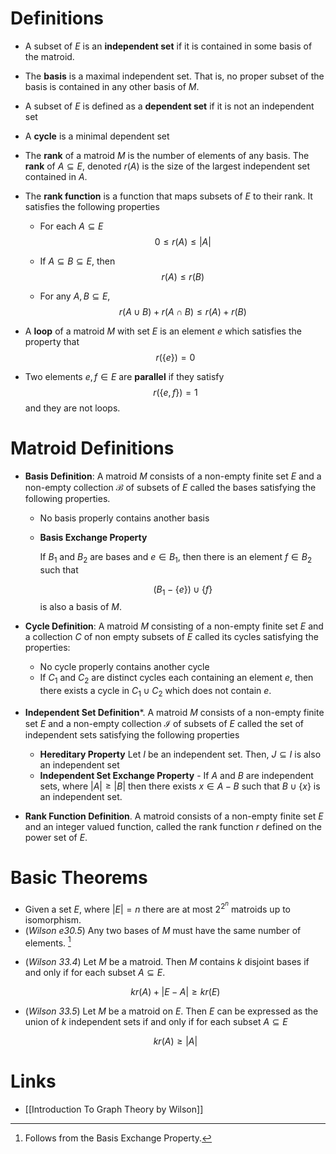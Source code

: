 # Definitions
* A subset of $E$ is an **independent set** if it is contained in some basis of the matroid. 
* The **basis** is a maximal independent set. That is, no proper subset of the basis is contained in any other basis of $M$.

* A subset of $E$ is defined as a **dependent set** if it is not an independent set
* A **cycle** is a minimal dependent set

* The **rank** of a matroid $M$ is the number of elements of any basis. The **rank** of $A\subseteq E$, denoted $r(A)$ is the size of the largest independent set contained in $A$. 
* The **rank function** is a function that maps subsets of $E$ to their rank. It satisfies the following properties
	* For each $A\subseteq E$ 
	  $$
	  0\le r(A)\le|A|
	  $$

	* If $A\subseteq B \subseteq E$, then 
	  $$
	  r(A)\le r(B)
	  $$
	  
	*  For any $A,B\subseteq E$, 
	  $$
	  r(A\cup B)+r(A\cap B)\le r(A)+r(B)
	  $$

* A **loop** of a matroid $M$ with set $E$ is an element $e$ which satisfies the property that 
  $$
  r(\{e\}) = 0
  $$
* Two elements $e,f\in E$ are **parallel** if they satisfy 
  $$
  r(\{e,f\}) = 1
  $$
  and they are not loops.  

# Matroid Definitions
* **Basis Definition**: A matroid $M$ consists of a non-empty finite set $E$ and a non-empty collection $\mathcal B$ of subsets of $E$ called the bases satisfying the following properties. 
	* No basis properly contains another basis
	* **Basis Exchange Property**
	  
	  If $B_1$ and $B_2$ are bases and $e\in B_1$, then there is an element $f\in B_2$ such that 
	  
	  $$
	  (B_1-\{e\}) \cup \{f\}
	  $$
	  is also a basis of $M$. 

* **Cycle Definition**: A matroid $M$ consisting of a non-empty finite set $E$ and a collection $C$ of non empty subsets of $E$ called its cycles  satisfying the properties:
	* No cycle properly contains another cycle 
	* If $C_1$ and $C_2$ are distinct cycles each containing an element $e$, then there exists a cycle in $C_1 \cup C_2$ which does not contain $e$.

* **Independent Set Definition***. A matroid $M$ consists of a non-empty finite set $E$ and a non-empty collection $\mathcal{I}$ of subsets of $E$ called the set of independent sets satisfying the following properties
	* **Hereditary Property** Let $I$ be an independent set. Then, $J\subseteq I$ is also an independent set 
	* **Independent Set Exchange Property** - If $A$ and $B$ are independent sets, where $|A|\ge |B|$ then there exists $x\in A-B$ such that $B\cup \{x\}$ is an independent set.  

* **Rank Function Definition**. A matroid consists of a non-empty finite set $E$ and an integer valued function, called the rank function $r$ defined on the power set of $E$.
# Basic Theorems 
* Given a set $E$, where $|E|=n$ there are at most $2^{2^n}$ matroids up to isomorphism. 
* (*Wilson e30.5*) Any two bases of $M$ must have the same number of elements. [^1]

[^1]: Follows from the Basis Exchange Property. 

* (*Wilson 33.4*) Let $M$ be a matroid. Then $M$ contains $k$ disjoint bases if and only if for each subset $A\subseteq E$.
  
  $$
  kr(A)+|E-A|\ge kr(E)
  $$

* (*Wilson 33.5*) Let $M$ be a matroid on $E$. Then $E$ can be expressed as the union of $k$ independent sets if and only if for each subset $A\subseteq E$
  
  $$
  kr(A)\ge |A|
  $$

# Links 
* [[Introduction To Graph Theory by Wilson]]